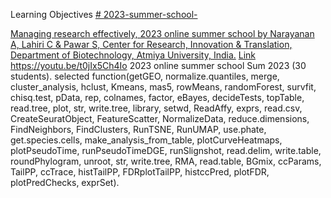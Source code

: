 Learning Objectives [# 2023-summer-school-](https://pawar1550.wixsite.com/claflin-courses/copy-of-biomedical-biomaterials-inter)

[Managing research effectively, 2023 online summer school by Narayanan A, Lahiri C & Pawar S, Center for Research, Innovation & Translation, Department of Biotechnology, Atmiya University, India.](https://atmiyauni.ac.in/)
[Link](https://www.claflin-computation.com/_files/ugd/81dd80_c9592316356c4638915e40a5a42c6bdf.pdf)
https://youtu.be/t0jIx5Ch4Io
2023 online summer school  Sum 2023 (30 students).
selected function(getGEO, normalize.quantiles, merge, cluster_analysis, hclust, Kmeans, mas5, rowMeans, randomForest, survfit, chisq.test, pData, rep, colnames, factor, eBayes, decideTests, topTable, read.tree, plot, str, write.tree, library, setwd, ReadAffy, exprs, read.csv, CreateSeuratObject, FeatureScatter, NormalizeData, reduce.dimensions, FindNeighbors, FindClusters, RunTSNE, RunUMAP, use.phate, get.species.cells, make_analysis_from_table, plotCurveHeatmaps, plotPseudoTime, runPseudoTimeDGE, runSlignshot, read.delim, write.table, roundPhylogram, unroot, str, write.tree, RMA, read.table, BGmix, ccParams, TailPP, ccTrace, histTailPP, FDRplotTailPP, histccPred, plotFDR, plotPredChecks, exprSet).
